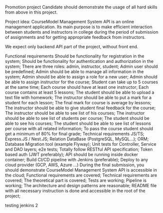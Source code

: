 Promotion project
Candidate should demonstrate the usage of all hard skills from above in this project.

Project idea: CourseModel Management System API is an online management application. Its main purpose is to make efficient interaction between students and instructors in college during the period of submission of assignments and for getting appropriate feedback from instructors.

We expect only backend API part of the project, without front end.

Functional requirements
Should be functionality for registration in the system;
Should be functionality for authentication and authorization in the system;
There are three roles: admin, instructor, student;
Admin user should be predefined;
Admin should be able to manage all information in the system;
Admin should be able to assign a role for a new user;
Admin should be able to assign instructor for the course;
Student can take up to 5 courses at the same time;
Each course should have at least one instructor;
Each course contains at least 5 lessons;
The student should be able to upload a text file with homework;
The instructor should be able to put a mark for a student for each lesson;
The final mark for course is average by lessons;
The instructor should be able to give student final feedback for the course;
The instructor should be able to see list of his courses;
The instructor should be able to see list of students per course;
The student should be able to see his courses;
The student should be able to see list of lessons per course with all related information;
To pass the course student should get a minimum of 80% for final grade;
Technical requirements
JS/TS;
Express.JS / Nest.JS;
Relation DataBase (PostgreSQL, MySQL...);
ORM;
Database Migration tool (example Flyway);
Unit tests for Controller, Service and DAO layers;
e2e tests;
Totally follow RESTful API specification;
Token based auth (JWT preferably);
API should be running inside docker container;
Build CI/CD pipeline with Jenkins (preferable);
Deploy to any cloud provider (GCP, AWS, Azure ...)
During the final submission, you should demonstrate
CourseModel Management System API is accessible in the cloud;
Functional requirements are covered;
Technical requirements are covered;
The theoretical part is covered;
Tests are working;
Pipeline is working;
The architecture and design patterns are reasonable;
README file with all necessary instruction is done and accessible in the root of the project;

testing jenkins 2